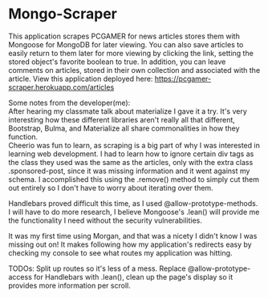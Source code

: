 # Mongo-Scraper

This application scrapes PCGAMER for news articles stores them with Mongoose for MongoDB for later viewing.
You can also save articles to easily return to them later for more viewing by clicking the link, setting the stored object's favorite boolean to true.
In addition, you can leave comments on articles, stored in their own collection and associated with the article.
View this application deployed here: https://pcgamer-scraper.herokuapp.com/articles

Some notes from the developer(me): <br> After hearing my classmate talk about materialize I gave it a try. It's very interesting how these different libraries aren't really all that different, Bootstrap, Bulma, and Materialize all share commonalities in how they function. <br> Cheerio was fun to learn, as scraping is a big part of why I was interested in learning web development. I had to learn how to ignore certain div tags as the class they used was the same as the articles, only with the extra class .sponsored-post, since it was missing information and it went against my schema. I accomplished this using the .remove() method to simply cut them out entirely so I don't have to worry about iterating over them.

Handlebars proved difficult this time, as I used @allow-prototype-methods. I will have to do more research, I believe Mongoose's .lean() will provide me the functionality I need without the security vulnerabilities. 

It was my first time using Morgan, and that was a nicety I didn't know I was missing out on! It makes following how my application's redirects easy by checking my console to see what routes my application was hitting.

TODOs: Split up routes so it's less of a mess. Replace @allow-prototype-access for Handlebars with .lean(), clean up the page's display so it provides more information per scroll.
